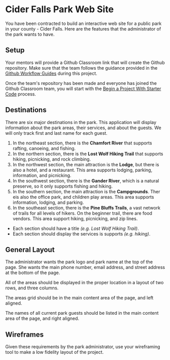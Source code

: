 # Cider Falls Park Web Site

You have been contracted to build an interactive web site for a public park in your county - Cider Falls. Here are the features that the administrator of the park wants to have.

## Setup

Your mentors will provide a Github Classroom link that will create the Github repository. Make sure that the team follows the guidance provided in the [Github Workflow Guides](https://nashville-software-school.github.io/github-workflow/) during this project.

Once the team's repository has been made and everyone has joined the Github Classroom team, you will start with the [Begin a Project With Starter Code](https://nashville-software-school.github.io/github-workflow/START_REMOTE.html) process.

## Destinations

There are six major destinations in the park. This application will display information about the park areas, their services, and about the guests. We will only track first and last name for each guest.

1. In the northeast section, there is the **Chamfort River** that supports rafting, canoeing, and fishing.
1. In the northern section, there is the **Lost Wolf Hiking Trail** that supports hiking, picnicking, and rock climbing.
1. In the northwest section, the main attraction is the **Lodge**, but there is also a hotel, and a restaurant. This area supports lodging, parking, information, and picnicking.
1. In the southwest section, there is the **Gander River**, which is a natural preserve, so it only supports fishing and hiking.
1. In the southern section, the main attraction is the  **Campgrounds**. Ther eis also the office park, and children play areas. This area supports information, lodging, and parking.
1. In the southeast section, there is the **Pine Bluffs Trails**, a vast network of trails for all levels of hikers. On the beginner trail, there are food vendors. This area support hiking, picnicking, and zip lines.

* Each section should have a title _(e.g. Lost Wolf Hiking Trail)_.
* Each section should display the services is supports _(e.g. hiking)_.

## General Layout

The administrator wants the park logo and park name at the top of the page. She wants the main phone number, email address, and street address at the bottom of the page.

All of the areas should be displayed in the proper location in a layout of two rows, and three columns.

The areas grid should be in the main content area of the page, and left aligned.

The names of all current park guests should be listed in the main content area of the page, and right aligned.

## Wireframes

Given these requirements by the park administrator, use your wireframing tool to make a low fidelity layout of the project.
